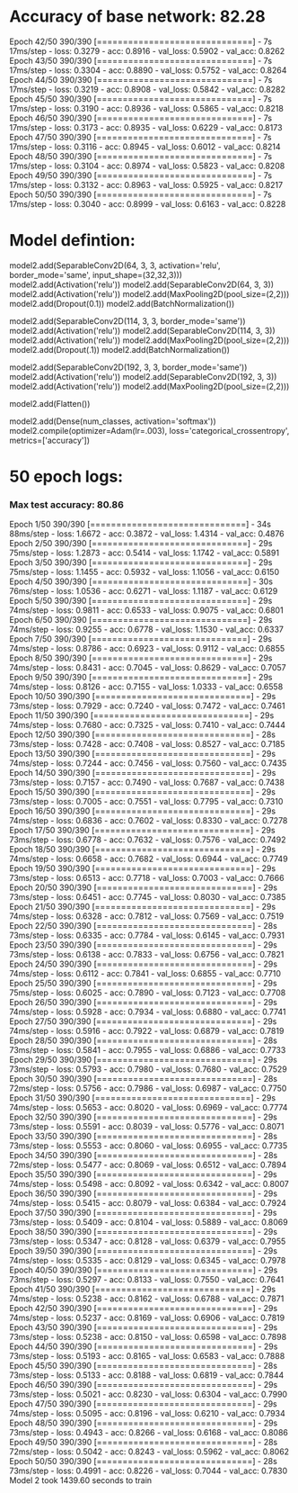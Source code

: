 # Accuracy of base network: 82.28

Epoch 42/50
390/390 [==============================] - 7s 17ms/step - loss: 0.3279 - acc: 0.8916 - val_loss: 0.5902 - val_acc: 0.8262
Epoch 43/50
390/390 [==============================] - 7s 17ms/step - loss: 0.3304 - acc: 0.8890 - val_loss: 0.5752 - val_acc: 0.8264
Epoch 44/50
390/390 [==============================] - 7s 17ms/step - loss: 0.3219 - acc: 0.8908 - val_loss: 0.5842 - val_acc: 0.8282
Epoch 45/50
390/390 [==============================] - 7s 17ms/step - loss: 0.3190 - acc: 0.8936 - val_loss: 0.5865 - val_acc: 0.8218
Epoch 46/50
390/390 [==============================] - 7s 17ms/step - loss: 0.3173 - acc: 0.8935 - val_loss: 0.6229 - val_acc: 0.8173
Epoch 47/50
390/390 [==============================] - 7s 17ms/step - loss: 0.3116 - acc: 0.8945 - val_loss: 0.6012 - val_acc: 0.8214
Epoch 48/50
390/390 [==============================] - 7s 17ms/step - loss: 0.3104 - acc: 0.8974 - val_loss: 0.5823 - val_acc: 0.8208
Epoch 49/50
390/390 [==============================] - 7s 17ms/step - loss: 0.3132 - acc: 0.8963 - val_loss: 0.5925 - val_acc: 0.8217
Epoch 50/50
390/390 [==============================] - 7s 17ms/step - loss: 0.3040 - acc: 0.8999 - val_loss: 0.6163 - val_acc: 0.8228


# Model defintion:

model2.add(SeparableConv2D(64, 3, 3, activation='relu', border_mode='same', input_shape=(32,32,3)))
model2.add(Activation('relu'))
model2.add(SeparableConv2D(64, 3, 3))
model2.add(Activation('relu'))
model2.add(MaxPooling2D(pool_size=(2,2)))
model2.add(Dropout(0.1))
model2.add(BatchNormalization())

model2.add(SeparableConv2D(114, 3, 3, border_mode='same'))
model2.add(Activation('relu'))
model2.add(SeparableConv2D(114, 3, 3))
model2.add(Activation('relu'))
model2.add(MaxPooling2D(pool_size=(2,2)))
model2.add(Dropout(.1))
model2.add(BatchNormalization())

model2.add(SeparableConv2D(192, 3, 3, border_mode='same'))
model2.add(Activation('relu'))
model2.add(SeparableConv2D(192, 3, 3))
model2.add(Activation('relu'))
model2.add(MaxPooling2D(pool_size=(2,2)))

model2.add(Flatten())

model2.add(Dense(num_classes, activation='softmax'))
model2.compile(optimizer=Adam(lr=.003), loss='categorical_crossentropy', metrics=['accuracy'])


# 50 epoch logs:

### Max test accuracy: 80.86

Epoch 1/50
390/390 [==============================] - 34s 88ms/step - loss: 1.6672 - acc: 0.3872 - val_loss: 1.4314 - val_acc: 0.4876
Epoch 2/50
390/390 [==============================] - 29s 75ms/step - loss: 1.2873 - acc: 0.5414 - val_loss: 1.1742 - val_acc: 0.5891
Epoch 3/50
390/390 [==============================] - 29s 75ms/step - loss: 1.1455 - acc: 0.5932 - val_loss: 1.1056 - val_acc: 0.6150
Epoch 4/50
390/390 [==============================] - 30s 76ms/step - loss: 1.0536 - acc: 0.6271 - val_loss: 1.1187 - val_acc: 0.6129
Epoch 5/50
390/390 [==============================] - 29s 74ms/step - loss: 0.9811 - acc: 0.6533 - val_loss: 0.9075 - val_acc: 0.6801
Epoch 6/50
390/390 [==============================] - 29s 74ms/step - loss: 0.9255 - acc: 0.6778 - val_loss: 1.1530 - val_acc: 0.6337
Epoch 7/50
390/390 [==============================] - 29s 74ms/step - loss: 0.8786 - acc: 0.6923 - val_loss: 0.9112 - val_acc: 0.6855
Epoch 8/50
390/390 [==============================] - 29s 74ms/step - loss: 0.8431 - acc: 0.7045 - val_loss: 0.8629 - val_acc: 0.7057
Epoch 9/50
390/390 [==============================] - 29s 74ms/step - loss: 0.8126 - acc: 0.7155 - val_loss: 1.0333 - val_acc: 0.6558
Epoch 10/50
390/390 [==============================] - 29s 73ms/step - loss: 0.7929 - acc: 0.7240 - val_loss: 0.7472 - val_acc: 0.7461
Epoch 11/50
390/390 [==============================] - 29s 74ms/step - loss: 0.7680 - acc: 0.7325 - val_loss: 0.7410 - val_acc: 0.7444
Epoch 12/50
390/390 [==============================] - 28s 73ms/step - loss: 0.7428 - acc: 0.7408 - val_loss: 0.8527 - val_acc: 0.7185
Epoch 13/50
390/390 [==============================] - 29s 74ms/step - loss: 0.7244 - acc: 0.7456 - val_loss: 0.7560 - val_acc: 0.7435
Epoch 14/50
390/390 [==============================] - 29s 73ms/step - loss: 0.7157 - acc: 0.7490 - val_loss: 0.7687 - val_acc: 0.7438
Epoch 15/50
390/390 [==============================] - 29s 73ms/step - loss: 0.7005 - acc: 0.7551 - val_loss: 0.7795 - val_acc: 0.7310
Epoch 16/50
390/390 [==============================] - 29s 74ms/step - loss: 0.6836 - acc: 0.7602 - val_loss: 0.8330 - val_acc: 0.7278
Epoch 17/50
390/390 [==============================] - 29s 73ms/step - loss: 0.6778 - acc: 0.7632 - val_loss: 0.7576 - val_acc: 0.7492
Epoch 18/50
390/390 [==============================] - 29s 74ms/step - loss: 0.6658 - acc: 0.7682 - val_loss: 0.6944 - val_acc: 0.7749
Epoch 19/50
390/390 [==============================] - 29s 73ms/step - loss: 0.6513 - acc: 0.7718 - val_loss: 0.7003 - val_acc: 0.7666
Epoch 20/50
390/390 [==============================] - 29s 73ms/step - loss: 0.6451 - acc: 0.7745 - val_loss: 0.8030 - val_acc: 0.7385
Epoch 21/50
390/390 [==============================] - 29s 74ms/step - loss: 0.6328 - acc: 0.7812 - val_loss: 0.7569 - val_acc: 0.7519
Epoch 22/50
390/390 [==============================] - 28s 73ms/step - loss: 0.6335 - acc: 0.7784 - val_loss: 0.6145 - val_acc: 0.7931
Epoch 23/50
390/390 [==============================] - 29s 73ms/step - loss: 0.6138 - acc: 0.7833 - val_loss: 0.6756 - val_acc: 0.7821
Epoch 24/50
390/390 [==============================] - 29s 74ms/step - loss: 0.6112 - acc: 0.7841 - val_loss: 0.6855 - val_acc: 0.7710
Epoch 25/50
390/390 [==============================] - 29s 75ms/step - loss: 0.6025 - acc: 0.7890 - val_loss: 0.7123 - val_acc: 0.7708
Epoch 26/50
390/390 [==============================] - 29s 74ms/step - loss: 0.5928 - acc: 0.7934 - val_loss: 0.6880 - val_acc: 0.7741
Epoch 27/50
390/390 [==============================] - 29s 74ms/step - loss: 0.5916 - acc: 0.7922 - val_loss: 0.6879 - val_acc: 0.7819
Epoch 28/50
390/390 [==============================] - 28s 73ms/step - loss: 0.5841 - acc: 0.7955 - val_loss: 0.6886 - val_acc: 0.7733
Epoch 29/50
390/390 [==============================] - 29s 73ms/step - loss: 0.5793 - acc: 0.7980 - val_loss: 0.7680 - val_acc: 0.7529
Epoch 30/50
390/390 [==============================] - 28s 72ms/step - loss: 0.5756 - acc: 0.7986 - val_loss: 0.6987 - val_acc: 0.7750
Epoch 31/50
390/390 [==============================] - 29s 74ms/step - loss: 0.5653 - acc: 0.8020 - val_loss: 0.6969 - val_acc: 0.7774
Epoch 32/50
390/390 [==============================] - 29s 73ms/step - loss: 0.5591 - acc: 0.8039 - val_loss: 0.5776 - val_acc: 0.8071
Epoch 33/50
390/390 [==============================] - 28s 73ms/step - loss: 0.5553 - acc: 0.8060 - val_loss: 0.6955 - val_acc: 0.7735
Epoch 34/50
390/390 [==============================] - 28s 72ms/step - loss: 0.5477 - acc: 0.8069 - val_loss: 0.6512 - val_acc: 0.7894
Epoch 35/50
390/390 [==============================] - 29s 74ms/step - loss: 0.5498 - acc: 0.8092 - val_loss: 0.6342 - val_acc: 0.8007
Epoch 36/50
390/390 [==============================] - 29s 74ms/step - loss: 0.5415 - acc: 0.8079 - val_loss: 0.6384 - val_acc: 0.7924
Epoch 37/50
390/390 [==============================] - 29s 73ms/step - loss: 0.5409 - acc: 0.8104 - val_loss: 0.5889 - val_acc: 0.8069
Epoch 38/50
390/390 [==============================] - 29s 73ms/step - loss: 0.5347 - acc: 0.8128 - val_loss: 0.6379 - val_acc: 0.7955
Epoch 39/50
390/390 [==============================] - 29s 74ms/step - loss: 0.5335 - acc: 0.8129 - val_loss: 0.6345 - val_acc: 0.7978
Epoch 40/50
390/390 [==============================] - 29s 73ms/step - loss: 0.5297 - acc: 0.8133 - val_loss: 0.7550 - val_acc: 0.7641
Epoch 41/50
390/390 [==============================] - 29s 74ms/step - loss: 0.5238 - acc: 0.8162 - val_loss: 0.6788 - val_acc: 0.7871
Epoch 42/50
390/390 [==============================] - 29s 74ms/step - loss: 0.5237 - acc: 0.8169 - val_loss: 0.6906 - val_acc: 0.7819
Epoch 43/50
390/390 [==============================] - 29s 73ms/step - loss: 0.5238 - acc: 0.8150 - val_loss: 0.6598 - val_acc: 0.7898
Epoch 44/50
390/390 [==============================] - 29s 73ms/step - loss: 0.5193 - acc: 0.8165 - val_loss: 0.6583 - val_acc: 0.7888
Epoch 45/50
390/390 [==============================] - 28s 73ms/step - loss: 0.5133 - acc: 0.8188 - val_loss: 0.6819 - val_acc: 0.7844
Epoch 46/50
390/390 [==============================] - 29s 73ms/step - loss: 0.5021 - acc: 0.8230 - val_loss: 0.6304 - val_acc: 0.7990
Epoch 47/50
390/390 [==============================] - 29s 74ms/step - loss: 0.5095 - acc: 0.8196 - val_loss: 0.6210 - val_acc: 0.7934
Epoch 48/50
390/390 [==============================] - 29s 73ms/step - loss: 0.4943 - acc: 0.8266 - val_loss: 0.6168 - val_acc: 0.8086
Epoch 49/50
390/390 [==============================] - 28s 72ms/step - loss: 0.5042 - acc: 0.8243 - val_loss: 0.5962 - val_acc: 0.8062
Epoch 50/50
390/390 [==============================] - 28s 73ms/step - loss: 0.4991 - acc: 0.8226 - val_loss: 0.7044 - val_acc: 0.7830
Model 2 took 1439.60 seconds to train
